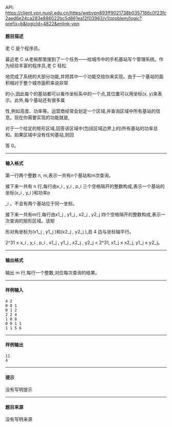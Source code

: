 API: https://client.vpn.nuist.edu.cn/https/webvpn893ff9021738b0357186c0f23fc2aed6e24ca283e886022bc5d861ea12f03963/v1/problem/logic?prefix=b&logicId=4822&enlink-vpn

#### 题目描述

老 C 是个程序员。    

最近老 C 从老板那里接到了一个任务——给城市中的手机基站写个管理系统。作为经验丰富的程序员,老 C 轻松

地完成了系统的大部分功能,并把其中一个功能交给你来实现。由于一个基站的面积相对于整个城市面积来说非常

的小,因此每个的基站都可以看作坐标系中的一个点,其位置可以用坐标(x, y)来表示。此外,每个基站还有很多属

性,例如高度、功率等。运营商经常会划定一个区域,并查询区域中所有基站的信息。现在你需要实现的功能就是,

对于一个给定的矩形区域,回答该区域中(包括区域边界上的)所有基站的功率总和。如果区域中没有任何基站,则回

答 0。

---

#### 输入格式

第一行两个整数 n, m,表示一共有n个基站和m次查询。    

接下来一共有 n 行,每行由x\_i , y\_i , p\_i 三个空格隔开的整数构成,表示一个基站的坐标(x\_i , y\_i )和功率p

\_i 。不会有两个基站位于同一坐标。    

接下来一共有m行,每行由x1\_j , y1\_j , x2\_j , y2\_j 四个空格隔开的整数构成,表示一次查询的矩形区域。该矩

形对角坐标为(x1\_j , y1\_j )和(x2\_j , y2\_j ),且 4 边与坐标轴平行。 

2^31 ≤ x\_i , y\_i , p\_i , x1\_j , y1\_j , x2\_j , y2\_j < 2^31, x1\_j ≤ x2\_j, y1\_j ≤ y2\_j。   

---

#### 输出格式

输出 m 行,每行一个整数,对应每次查询的结果。

---

#### 样例输入
```
4 2
0 0 1
0 1 2
2 2 4
1 0 8
0 0 1 1
1 1 5 6
```

---

#### 样例输出
```
11
4
```

---

#### 提示

没有写明提示

---

#### 题目来源

没有写明来源